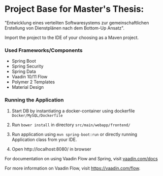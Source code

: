 # Project Base for Master's Thesis: 
"Entwicklung eines verteilten Softwaresystems zur gemeinschaftlichen Erstellung von Dienstplänen nach dem Bottom-Up Ansatz".


Import the project to the IDE of your choosing as a Maven project. 

### Used Frameworks/Components
- Spring Boot
- Spring Security
- Spring Data
- Vaadin 10/11 Flow
- Polymer 2 Templates
- Material Design

### Running the Application

1. Start DB by instantiating a docker-container using dockerfile `Docker/MySQL/Dockerfile`

2. Run `bower install` in directory `src/main/webapp/frontend/`

3. Run application using `mvn spring-boot:run` or directly running Application class from your IDE.

4. Open http://localhost:8080/ in browser


For documentation on using Vaadin Flow and Spring, visit [vaadin.com/docs](https://vaadin.com/docs/v10/flow/spring/tutorial-spring-basic.html)

For more information on Vaadin Flow, visit https://vaadin.com/flow.


